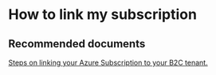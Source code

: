  <properties
	pageTitle="Business to Consumer (B2C)/How to link my subscription"
	description="Business to Consumer (B2C)/How to link my subscription"
	service="microsoft.azureactivedirectory"
	resource="b2cDirectories"
	authors="parakhj"
	displayOrder="2"
	selfHelpType="resource"
	supportTopicIds="32416703"
	resourceTags=""
	productPesIds=""
	cloudEnvironments="public"
/>

# How to link my subscription


## **Recommended documents**
[Steps on linking your Azure Subscription to your B2C tenant.](https://docs.microsoft.com/azure/active-directory-b2c/active-directory-b2c-how-to-enable-billing) 